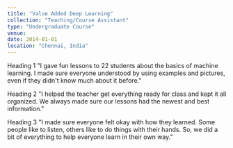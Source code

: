 ```yaml
---
title: "Value Added Deep Learning"
collection: "Teaching/Course Assistant"
type: "Undergraduate Course"
venue: 
date: 2014-01-01
location: "Chennai, India"
---
```


Heading 1
"I gave fun lessons to 22 students about the basics of machine learning. I made sure everyone understood by using examples and pictures, even if they didn't know much about it before."

Heading 2
"I helped the teacher get everything ready for class and kept it all organized. We always made sure our lessons had the newest and best information."

Heading 3
"I made sure everyone felt okay with how they learned. Some people like to listen, others like to do things with their hands. So, we did a bit of everything to help everyone learn in their own way."